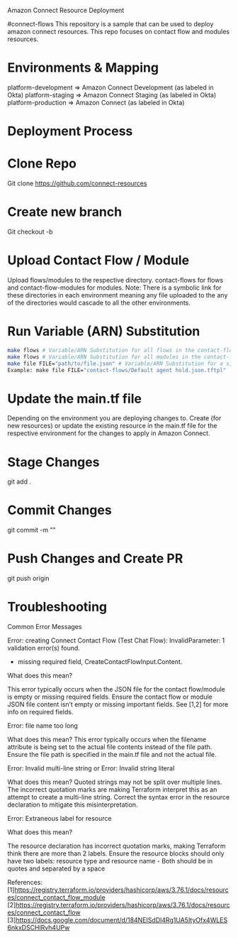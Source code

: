 Amazon Connect Resource  Deployment

#connect-flows
This repository is a sample that can be used to deploy amazon connect resources. This repo focuses on contact flow and modules resources.

# Environments & Mapping
platform-development ⇒ Amazon Connect Development (as labeled in Okta)
platform-staging ⇒ Amazon Connect Staging (as labeled in Okta)
platform-production ⇒ Amazon Connect (as labeled in Okta)

# Deployment Process
# Clone Repo
Git clone https://github.com/connect-resources

# Create new branch
Git checkout -b <branch-name>

# Upload Contact Flow / Module
Upload flows/modules to the respective directory. contact-flows for flows and contact-flow-modules for modules. Note: There is a symbolic link for these directories in each environment meaning any file uploaded to the any of the directories would cascade to all the other environments.

# Run Variable (ARN) Substitution
``` bash
make flows # Variable/ARN Substitution for all flows in the contact-flows directory
make flows # Variable/ARN Substitution for all modules in the contact-flow-modules directory
make file FILE="path/to/file.json" # Variable/ARN Substitution for a single file 
Example: make file FILE="contact-flows/Default agent hold.json.tftpl"
```

# Update the main.tf file
Depending on the environment you are deploying changes to. Create (for new resources) or update the existing resource in the main.tf file for the respective environment for the changes to apply in Amazon Connect.

# Stage Changes
git add . 

# Commit Changes
git commit -m "<commit message>"

# Push Changes and Create PR
git push origin <branch-name>


# Troubleshooting
Common Error Messages

Error: creating Connect Contact Flow (Test Chat Flow): InvalidParameter: 1 validation error(s) found.
- missing required field, CreateContactFlowInput.Content.

What does this mean?

This error typically occurs when the JSON file for the contact flow/module is empty or missing required fields. Ensure the contact flow or module JSON file content isn’t empty or missing important fields. See [1,2] for more info on required fields.

Error: file name too long

What does this mean?
This error typically occurs when the filename attribute is being set to the actual file contents instead of the file path. Ensure the file path is specified in the main.tf file and not the actual file.

Error: Invalid multi-line string or Error: Invalid string literal

What does this mean?
Quoted strings may not be split over multiple lines. The incorrect quotation marks are making Terraform interpret this as an attempt to create a multi-line string. Correct the syntax error in the resource declaration to mitigate this misinterpretation.

Error: Extraneous label for resource

What does this mean?

The resource declaration has incorrect quotation marks, making Terraform think there are more than 2 labels. Ensure the resource blocks should only have two labels: resource type and resource name - Both should be in quotes and separated by a space

References:
[1]https://registry.terraform.io/providers/hashicorp/aws/3.76.1/docs/resources/connect_contact_flow_module
[2]https://registry.terraform.io/providers/hashicorp/aws/3.76.1/docs/resources/connect_contact_flow
[3]https://docs.google.com/document/d/184NEISdDl4Rg1UA5ItyOfx4WLES6nkxDSCHlRvh4UPw